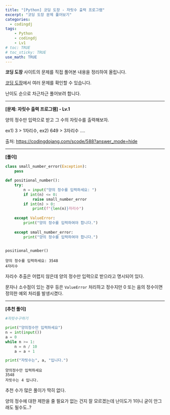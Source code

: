 ```yaml
---
title: "[Python] 코딩 도장 - 자릿수 출력 프로그램"
excerpt: "코딩 도장 문제 풀어보기"
categories: 
  - codingdj
tags: 
    - Python
    - codingdj
    - Lv1
# toc: TRUE
# toc_sticky: TRUE
use_math: TRUE
---
```


**코딩 도장** 사이트의 문제를 직접 풀어본 내용을 정리하여 올립니다.

[코딩 도장](https://codingdojang.com/)에서 여러 문제를 확인할 수 있습니다.

난이도 순으로 차근차근 풀어보려 합니다.

---

**[문제: 자릿수 출력 프로그램] - Lv.1**

양의 정수만 입력으로 받고 그 수의 자릿수를 출력해보자. 

ex1) 3 > 1자리수, ex2) 649 > 3자리수 ....

출처: <https://codingdojang.com/scode/588?answer_mode=hide>

---

**[풀이]**


```python
class small_number_error(Exception):
    pass

def positional_number():
    try:
        n = input("양의 정수를 입력하세요: ")
        if int(n) <= 0:
            raise small_number_error
        if int(n) > 0:
            print(f"{len(n)}자리수")
            
    except ValueError:
        print("양의 정수를 입력하여야 합니다.")
        
    except small_number_error:
        print("양의 정수를 입력하여야 합니다.")
    

positional_number()
```

    양의 정수를 입력하세요: 3548
    4자리수
    

자리수 추출은 어렵지 않은데 양의 정수만 입력으로 받으라고 명시되어 있다.

문자나 소수점이 있는 경우 등은 `ValueError` 처리하고 정수지만 0 또는 음의 정수이면 정의한 예외 처리를 발생시켰다.

---

**[추천 풀이]**


```python
#자릿수구하기

print("양의정수만 입력하세요")
n = int(input())
a = 0
while n >= 1:
    n = n / 10
    a = a + 1

print("자릿수는", a, "입니다.")
```

    양의정수만 입력하세요
    3548
    자릿수는 4 입니다.
    

추천 수가 많은 풀이가 딱히 없다.

양의 정수에 대한 제한을 줄 필요가 없는 건지 잘 모르겠는데 난이도가 1이니 굳이 안그래도 될수도..?
